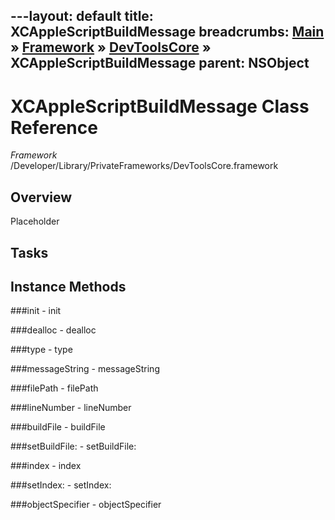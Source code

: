 ---layout: default
title: XCAppleScriptBuildMessage
breadcrumbs: <a href="/index.html">Main</a> &raquo; <a href="/Frameworks.html">Framework</a> &raquo; <a href="/Frameworks/DevToolsCore.html">DevToolsCore</a> &raquo; XCAppleScriptBuildMessage
parent: NSObject 
---
# XCAppleScriptBuildMessage Class Reference

*Framework* /Developer/Library/PrivateFrameworks/DevToolsCore.framework

## Overview

Placeholder

## Tasks

## Instance Methods

<a name="-init"></a>
###init
    - init

<a name="-dealloc"></a>
###dealloc
    - dealloc

<a name="-type"></a>
###type
    - type

<a name="-messageString"></a>
###messageString
    - messageString

<a name="-filePath"></a>
###filePath
    - filePath

<a name="-lineNumber"></a>
###lineNumber
    - lineNumber

<a name="-buildFile"></a>
###buildFile
    - buildFile

<a name="-setBuildFile:"></a>
###setBuildFile:
    - setBuildFile:

<a name="-index"></a>
###index
    - index

<a name="-setIndex:"></a>
###setIndex:
    - setIndex:

<a name="-objectSpecifier"></a>
###objectSpecifier
    - objectSpecifier

